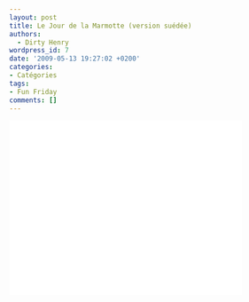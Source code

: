 ```yaml
---
layout: post
title: Le Jour de la Marmotte (version suédée)
authors:
  - Dirty Henry
wordpress_id: 7
date: '2009-05-13 19:27:02 +0200'
categories:
- Catégories
tags:
- Fun Friday
comments: []
---
```

<iframe width="420" height="315" src="//www.youtube.com/embed/hcdFRhXk7dw" frameborder="0"></iframe>
